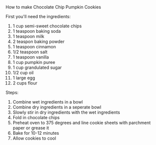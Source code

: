 How to make Chocolate Chip Pumpkin Cookies

First you'll need the ingredients: 

1. 1 cup semi-sweet chocolate chips
2. 1 teaspoon baking soda
3. 1 teaspoon milk
4. 2 teaspon baking powder
5. 1 teaspoon cinnamon 
6. 1/2 teaspoon salt 
7. 1 teaspoon vanilla
8. 1 cup pumpkin puree
7. 1 cup grandulated sugar
8. 1/2 cup oil
9. 1 large egg
10. 2 cups flour

Steps:

1. Combine wet ingredients in a bowl
2. Combine dry ingredients in a seperate bowl
3. Slowly stir in dry ingredients with the wet ingredients 
4. Fold in chocolate chips
5. Preheat oven to 375 degrees and line cookie sheets with parchment paper or grease it
6. Bake for 10-12 minutes
7. Allow cookies to cool










